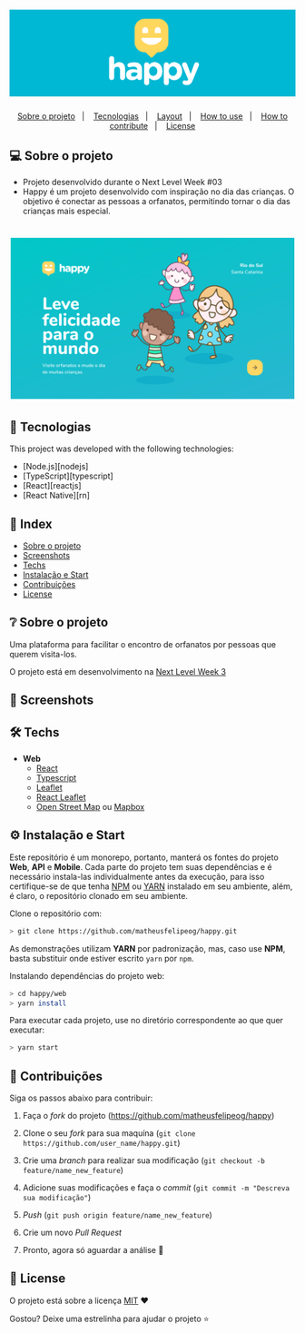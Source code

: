 <h1 align="center">
    <img alt="NextLevelWeek" title="#NextLevelWeek" src="assets/capa_happy.png" width="1000px" />
</h1>

<p align="center">
  <a href="#-sobre-o-projeto">Sobre o projeto</a>&nbsp;&nbsp;&nbsp;|&nbsp;&nbsp;&nbsp;
  <a href="#-tecnologias">Tecnologias</a>&nbsp;&nbsp;&nbsp;|&nbsp;&nbsp;&nbsp;
  <a href="#-layout">Layout</a>&nbsp;&nbsp;&nbsp;|&nbsp;&nbsp;&nbsp;
  <a href="#-how-to-use">How to use</a>&nbsp;&nbsp;&nbsp;|&nbsp;&nbsp;&nbsp;
  <a href="#-how-to-contribute">How to contribute</a>&nbsp;&nbsp;&nbsp;|&nbsp;&nbsp;&nbsp;
  <a href="#memo-license">License</a>
</p>

## 💻 Sobre o projeto
- Projeto desenvolvido durante o Next Level Week #03
- Happy é um projeto desenvolvido com inspiração no dia das crianças. O objetivo é conectar as pessoas a orfanatos, permitindo tornar o dia das crianças mais especial.

<h1 align="center">
    <img alt="Example" title="Example" src="assets/Home.svg" width="500px" />
</h1>

## :rocket: Tecnologias

This project was developed with the following technologies:

- [Node.js][nodejs]
- [TypeScript][typescript]
- [React][reactjs]
- [React Native][rn]
<!-- - [Expo][expo] -->

## 📌 Index

- [Sobre o projeto](#-sobre-o-projeto)
- [Screenshots](#-screenshots)
- [Techs](#-techs)
- [Instalação e Start](#-instalação-e-start)
- [Contribuições](#-contribuições)
- [License](#-license)


## ❔ Sobre o projeto

Uma plataforma para facilitar o encontro de orfanatos por pessoas que querem visita-los.

O projeto está em desenvolvimento na [Next Level Week 3](https://nextlevelweek.com/episodios/omnistack/1/edicao/3)


## 📸 Screenshots


## 🛠 Techs

- **Web**
  - [React](https://reactjs.org/)
  - [Typescript](https://www.typescriptlang.org/)
  - [Leaflet](https://leafletjs.com/)
  - [React Leaflet](https://react-leaflet.js.org/)
  - [Open Street Map](https://www.openstreetmap.org/) ou [Mapbox](https://www.mapbox.com/)


## ⚙ Instalação e Start

Este repositório é um monorepo, portanto, manterá os fontes do projeto **Web**, **API** e **Mobile**. Cada parte do projeto tem suas dependências e é necessário instala-las individualmente antes da execução, para isso certifique-se de que tenha [NPM](https://www.npmjs.com/) ou [YARN](https://yarnpkg.com/) instalado em seu ambiente, além, é claro, o repositório clonado em seu ambiente.

Clone o repositório com:

```bash
> git clone https://github.com/matheusfelipeog/happy.git
```

As demonstrações utilizam **YARN** por padronização, mas, caso use **NPM**, basta substituir onde estiver escrito `yarn` por `npm`.

Instalando dependências do projeto web:

```bash
> cd happy/web
> yarn install
```

Para executar cada projeto, use no diretório correspondente ao que quer executar:

```bash
> yarn start
```


## 🤝 Contribuições

Siga os passos abaixo para contribuir:

1. Faça o *fork* do projeto (<https://github.com/matheusfelipeog/happy>)

2. Clone o seu *fork* para sua maquína (`git clone https://github.com/user_name/happy.git`)

3. Crie uma *branch* para realizar sua modificação (`git checkout -b feature/name_new_feature`)

4. Adicione suas modificações e faça o *commit* (`git commit -m "Descreva sua modificação"`)

5. *Push* (`git push origin feature/name_new_feature`)

6. Crie um novo *Pull Request*

7. Pronto, agora só aguardar a análise 🚀 


## 📜 License

O projeto está sobre a licença [MIT](./LICENSE) ❤️ 

Gostou? Deixe uma estrelinha para ajudar o projeto ⭐
